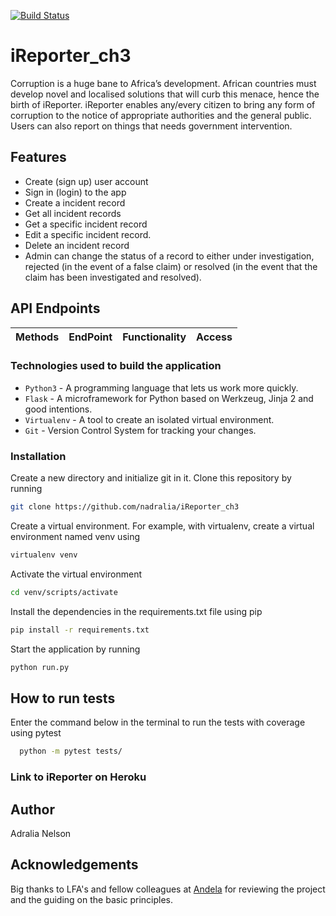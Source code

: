 [![Build Status](https://travis-ci.org/nadralia/iReporter_ch3.svg?branch=develop)](https://travis-ci.org/nadralia/iReporter_ch3)

# iReporter_ch3
Corruption is a huge bane to Africa’s development. African countries must develop novel and localised solutions that will curb this menace, hence the birth of iReporter. iReporter enables any/every citizen to bring any form of corruption to the notice of appropriate authorities and the general public. Users can also report on things that needs government intervention.


## Features
- Create (sign up) user account
- Sign in (login) to the app
- Create a incident record
- Get all incident records
- Get a specific incident record
- Edit a specific incident record.
- Delete an incident record
- Admin can change the status of a record to either under investigation, rejected (in the event of a false claim) or resolved (in the event that the claim has been investigated and resolved).


## API Endpoints
| Methods | EndPoint                               | Functionality                                   |Access
| ------- | -------------------------------------- | ----------------------------------------------- |------

### Technologies used to build the application
- `Python3` - A programming language that lets us work more quickly.
- `Flask` - A microframework for Python based on Werkzeug, Jinja 2 and good intentions.
- `Virtualenv` - A tool to create an isolated virtual environment.
- `Git` - Version Control System for tracking your changes.

### Installation

Create a new directory and initialize git in it. Clone this repository by running

```sh
git clone https://github.com/nadralia/iReporter_ch3
```

Create a virtual environment. For example, with virtualenv, create a virtual environment named venv using

```sh
virtualenv venv
```

Activate the virtual environment

```sh
cd venv/scripts/activate
```

Install the dependencies in the requirements.txt file using pip

```sh
pip install -r requirements.txt
```

Start the application by running

```sh
python run.py
```

## How to run tests

Enter the command below in the terminal to run the tests with coverage using
 pytest

```sh
  python -m pytest tests/
```

### Link to iReporter on Heroku


## Author

Adralia Nelson

## Acknowledgements

Big thanks to LFA's and fellow colleagues at [Andela](https://andela.com) for reviewing the project and the guiding on the basic principles.